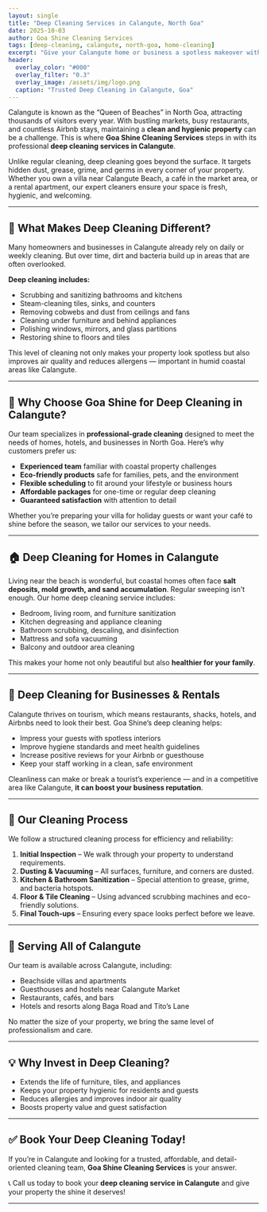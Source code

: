 ```yaml
---
layout: single
title: "Deep Cleaning Services in Calangute, North Goa"
date: 2025-10-03
author: Goa Shine Cleaning Services
tags: [deep-cleaning, calangute, north-goa, home-cleaning]
excerpt: "Give your Calangute home or business a spotless makeover with Goa Shine’s professional deep cleaning services in North Goa."
header:
  overlay_color: "#000"
  overlay_filter: "0.3"
  overlay_image: /assets/img/logo.png
  caption: "Trusted Deep Cleaning in Calangute, Goa"
---
```


Calangute is known as the “Queen of Beaches” in North Goa, attracting thousands of visitors every year. With bustling markets, busy restaurants, and countless Airbnb stays, maintaining a **clean and hygienic property** can be a challenge. This is where **Goa Shine Cleaning Services** steps in with its professional **deep cleaning services in Calangute**.  

Unlike regular cleaning, deep cleaning goes beyond the surface. It targets hidden dust, grease, grime, and germs in every corner of your property. Whether you own a villa near Calangute Beach, a café in the market area, or a rental apartment, our expert cleaners ensure your space is fresh, hygienic, and welcoming.

---

## 🧼 What Makes Deep Cleaning Different?
Many homeowners and businesses in Calangute already rely on daily or weekly cleaning. But over time, dirt and bacteria build up in areas that are often overlooked.  

**Deep cleaning includes:**
- Scrubbing and sanitizing bathrooms and kitchens  
- Steam-cleaning tiles, sinks, and counters  
- Removing cobwebs and dust from ceilings and fans  
- Cleaning under furniture and behind appliances  
- Polishing windows, mirrors, and glass partitions  
- Restoring shine to floors and tiles  

This level of cleaning not only makes your property look spotless but also improves air quality and reduces allergens — important in humid coastal areas like Calangute.

---

## 🌟 Why Choose Goa Shine for Deep Cleaning in Calangute?
Our team specializes in **professional-grade cleaning** designed to meet the needs of homes, hotels, and businesses in North Goa. Here’s why customers prefer us:

- **Experienced team** familiar with coastal property challenges  
- **Eco-friendly products** safe for families, pets, and the environment  
- **Flexible scheduling** to fit around your lifestyle or business hours  
- **Affordable packages** for one-time or regular deep cleaning  
- **Guaranteed satisfaction** with attention to detail  

Whether you’re preparing your villa for holiday guests or want your café to shine before the season, we tailor our services to your needs.

---

## 🏠 Deep Cleaning for Homes in Calangute
Living near the beach is wonderful, but coastal homes often face **salt deposits, mold growth, and sand accumulation**. Regular sweeping isn’t enough. Our home deep cleaning service includes:  
- Bedroom, living room, and furniture sanitization  
- Kitchen degreasing and appliance cleaning  
- Bathroom scrubbing, descaling, and disinfection  
- Mattress and sofa vacuuming  
- Balcony and outdoor area cleaning  

This makes your home not only beautiful but also **healthier for your family**.

---

## 🏨 Deep Cleaning for Businesses & Rentals
Calangute thrives on tourism, which means restaurants, shacks, hotels, and Airbnbs need to look their best. Goa Shine’s deep cleaning helps:  
- Impress your guests with spotless interiors  
- Improve hygiene standards and meet health guidelines  
- Increase positive reviews for your Airbnb or guesthouse  
- Keep your staff working in a clean, safe environment  

Cleanliness can make or break a tourist’s experience — and in a competitive area like Calangute, **it can boost your business reputation**.

---

## 🚿 Our Cleaning Process
We follow a structured cleaning process for efficiency and reliability:  
1. **Initial Inspection** – We walk through your property to understand requirements.  
2. **Dusting & Vacuuming** – All surfaces, furniture, and corners are dusted.  
3. **Kitchen & Bathroom Sanitization** – Special attention to grease, grime, and bacteria hotspots.  
4. **Floor & Tile Cleaning** – Using advanced scrubbing machines and eco-friendly solutions.  
5. **Final Touch-ups** – Ensuring every space looks perfect before we leave.  

---

## 📍 Serving All of Calangute
Our team is available across Calangute, including:  
- Beachside villas and apartments  
- Guesthouses and hostels near Calangute Market  
- Restaurants, cafés, and bars  
- Hotels and resorts along Baga Road and Tito’s Lane  

No matter the size of your property, we bring the same level of professionalism and care.

---

## 💡 Why Invest in Deep Cleaning?
- Extends the life of furniture, tiles, and appliances  
- Keeps your property hygienic for residents and guests  
- Reduces allergies and improves indoor air quality  
- Boosts property value and guest satisfaction  

---

## ✅ Book Your Deep Cleaning Today!
If you’re in Calangute and looking for a trusted, affordable, and detail-oriented cleaning team, **Goa Shine Cleaning Services** is your answer.  

📞 Call us today to book your **deep cleaning service in Calangute** and give your property the shine it deserves!  

---
